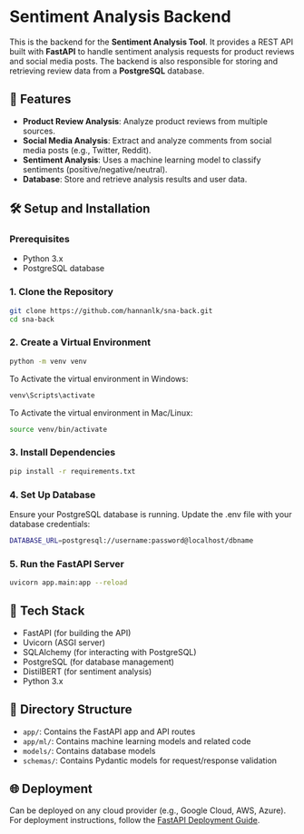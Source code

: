 # Sentiment Analysis Backend

This is the backend for the **Sentiment Analysis Tool**. It provides a REST API built with **FastAPI** to handle sentiment analysis requests for product reviews and social media posts. The backend is also responsible for storing and retrieving review data from a **PostgreSQL** database.

## 🚀 Features

- **Product Review Analysis**: Analyze product reviews from multiple sources.
- **Social Media Analysis**: Extract and analyze comments from social media posts (e.g., Twitter, Reddit).
- **Sentiment Analysis**: Uses a machine learning model to classify sentiments (positive/negative/neutral).
- **Database**: Store and retrieve analysis results and user data.

## 🛠️ Setup and Installation

### Prerequisites

- Python 3.x
- PostgreSQL database

### 1. Clone the Repository

```bash
git clone https://github.com/hannanlk/sna-back.git
cd sna-back
```
### 2. Create a Virtual Environment
```bash
python -m venv venv
```
To Activate the virtual environment in Windows: 
```bash
venv\Scripts\activate
```
To Activate the virtual environment in Mac/Linux: 
```bash
source venv/bin/activate
```
### 3. Install Dependencies
```bash
pip install -r requirements.txt
```
### 4. Set Up Database
Ensure your PostgreSQL database is running. Update the .env file with your database credentials:
```bash
DATABASE_URL=postgresql://username:password@localhost/dbname
```
### 5. Run the FastAPI Server
```bash
uvicorn app.main:app --reload
```
## 📝 Tech Stack
- FastAPI (for building the API)  
- Uvicorn (ASGI server)  
- SQLAlchemy (for interacting with PostgreSQL)  
- PostgreSQL (for database management)
- DistilBERT (for sentiment analysis)
- Python 3.x  

## 📂 Directory Structure
- `app/`: Contains the FastAPI app and API routes
- `app/ml/`: Contains machine learning models and related code
- `models/`: Contains database models  
- `schemas/`: Contains Pydantic models for request/response validation
  
## 🌐 Deployment
Can be deployed on any cloud provider (e.g., Google Cloud, AWS, Azure).
For deployment instructions, follow the [FastAPI Deployment Guide](https://fastapi.tiangolo.com/deployment/).


